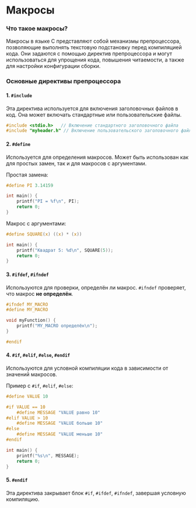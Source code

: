 # Макросы

### Что такое макросы?

Макросы в языке C представляют собой механизмы препроцессора, позволяющие выполнять текстовую подстановку перед компиляцией кода. Они задаются с помощью директив препроцессора и могут использоваться для упрощения кода, повышения читаемости, а также для настройки конфигурации сборки.

### Основные директивы препроцессора

#### 1. `#include`

Эта директива используется для включения заголовочных файлов в код. Она может включать стандартные или пользовательские файлы.

```c
#include <stdio.h>   // Включение стандартного заголовочного файла
#include "myheader.h" // Включение пользовательского заголовочного файла
```

#### 2. `#define`

Используется для определения макросов. Может быть использован как для простых замен, так и для макросов с аргументами.

Простая замена:

```c
#define PI 3.14159

int main() {
    printf("PI = %f\n", PI);
    return 0;
}
```

Макрос с аргументами:

```c
#define SQUARE(x) ((x) * (x))

int main() {
    printf("Квадрат 5: %d\n", SQUARE(5));
    return 0;
}
```

#### 3. `#ifdef`, `#ifndef`

Используются для проверки, определён ли макрос. `#ifndef` проверяет, что макрос **не определён**.

```c
#ifndef MY_MACRO
#define MY_MACRO

void myFunction() {
    printf("MY_MACRO определён\n");
}

#endif
```

#### 4. `#if`, `#elif`, `#else`, `#endif`

Используются для условной компиляции кода в зависимости от значений макросов.

Пример с `#if`, `#elif`, `#else`:

```c
#define VALUE 10

#if VALUE == 10
    #define MESSAGE "VALUE равно 10"
#elif VALUE > 10
    #define MESSAGE "VALUE больше 10"
#else
    #define MESSAGE "VALUE меньше 10"
#endif

int main() {
    printf("%s\n", MESSAGE);
    return 0;
}
```

#### 5. `#endif`

Эта директива закрывает блок `#if`, `#ifdef`, `#ifndef`, завершая условную компиляцию.

